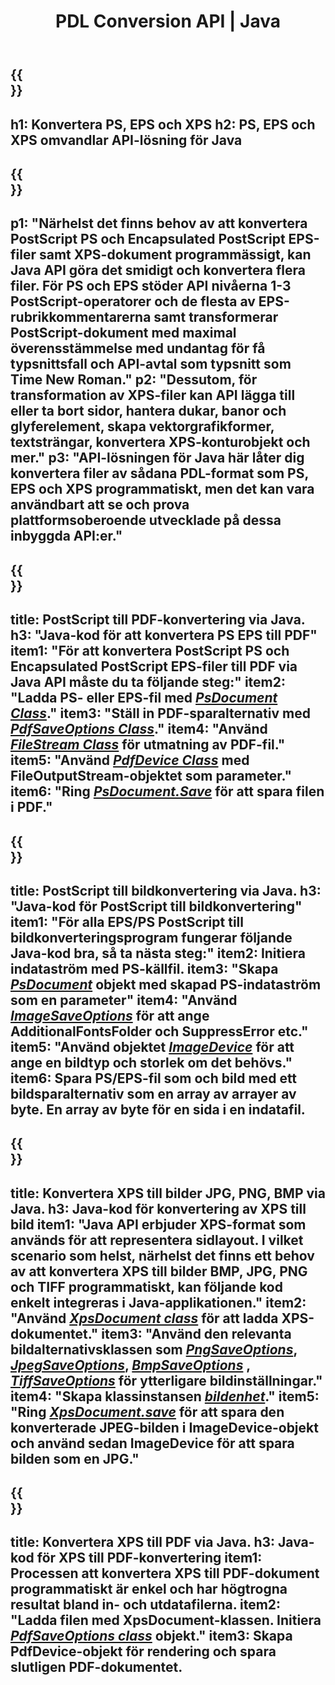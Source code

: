 ﻿---
translation: true
template: /_templates/_conversion-java.md
title: PDL Conversion API | Java
url: /java/conversion/
description: Konvertera PS, EPS och XPS till PDF och bilder inklusive BMP, JPG, PNG och TIFF med hjälp av Java-biblioteket med Aspose.Page PDL-konverteringsfunktionen.
family: page
platformtag: net
feature: conversion
---

{{<section banner>}}
---
h1: Konvertera PS, EPS och XPS
h2: PS, EPS och XPS omvandlar API-lösning för Java
---

{{<section overview>}}
---
p1: "Närhelst det finns behov av att konvertera PostScript PS och Encapsulated PostScript EPS-filer samt XPS-dokument programmässigt, kan Java API göra det smidigt och konvertera flera filer. För PS och EPS stöder API nivåerna 1-3 PostScript-operatorer och de flesta av EPS-rubrikkommentarerna samt transformerar PostScript-dokument med maximal överensstämmelse med undantag för få typsnittsfall och API-avtal som typsnitt som Time New Roman."
p2: "Dessutom, för transformation av XPS-filer kan API lägga till eller ta bort sidor, hantera dukar, banor och glyferelement, skapa vektorgrafikformer, textsträngar, konvertera XPS-konturobjekt och mer."
p3: "API-lösningen för Java här låter dig konvertera filer av sådana PDL-format som PS, EPS och XPS programmatiskt, men det kan vara användbart att se och prova plattformsoberoende utvecklade på dessa inbyggda API:er."
---

{{<section feature1>}}
---
title: PostScript till PDF-konvertering via Java.
h3: "Java-kod för att konvertera PS EPS till PDF"
item1: "För att konvertera PostScript PS och Encapsulated PostScript EPS-filer till PDF via Java API måste du ta följande steg:"
item2: "Ladda PS- eller EPS-fil med [*PsDocument Class*](https://reference.aspose.com/page/java/com.aspose.eps/PsDocument)."
item3: "Ställ in PDF-sparalternativ med [*PdfSaveOptions Class*](https://reference.aspose.com/page/java/com.aspose.eps.device/PdfSaveOptions)."
item4: "Använd [*FileStream Class*](https://docs.oracle.com/javase/7/docs/api/java/io/FileOutputStream.html) för utmatning av PDF-fil."
item5: "Använd [*PdfDevice Class*](https://reference.aspose.com/page/java/com.aspose.eps.device/PdfDevice) med FileOutputStream-objektet som parameter."
item6: "Ring [*PsDocument.Save*](https://reference.aspose.com/page/java/com.aspose.eps/PsDocument#save-com.aspose.page.Device-com.aspose.page.SaveOptions-) för att spara filen i PDF."
---

{{<section feature2>}}
---
title: PostScript till bildkonvertering via Java.
h3: "Java-kod för PostScript till bildkonvertering"
item1: "För alla EPS/PS PostScript till bildkonverteringsprogram fungerar följande Java-kod bra, så ta nästa steg:"
item2: Initiera indataström med PS-källfil.
item3: "Skapa [*PsDocument*](https://reference.aspose.com/page/java/com.aspose.eps/psdocument) objekt med skapad PS-indataström som en parameter"
item4: "Använd [*ImageSaveOptions*](https://reference.aspose.com/page/java/com.aspose.eps.device/imagesaveoptions) för att ange AdditionalFontsFolder och SuppressError etc."
item5: "Använd objektet [*ImageDevice*](https://reference.aspose.com/page/java/com.aspose.eps.device/imagedevice) för att ange en bildtyp och storlek om det behövs."
item6: Spara PS/EPS-fil som och bild med ett bildsparalternativ som en array av arrayer av byte. En array av byte för en sida i en indatafil.
---


{{<section feature3>}}
---
title: Konvertera XPS till bilder JPG, PNG, BMP via Java.
h3: Java-kod för konvertering av XPS till bild
item1: "Java API erbjuder XPS-format som används för att representera sidlayout. I vilket scenario som helst, närhelst det finns ett behov av att konvertera XPS till bilder BMP, JPG, PNG och TIFF programmatiskt, kan följande kod enkelt integreras i Java-applikationen."
item2: "Använd [*XpsDocument class*](https://reference.aspose.com/page/java/com.aspose.xps/XpsDocument) för att ladda XPS-dokumentet."
item3: "Använd den relevanta bildalternativsklassen som [*PngSaveOptions*](https://reference.aspose.com/page/java/com.aspose.xps.rendering/PngSaveOptions), [*JpegSaveOptions*](https://reference.aspose.com/page/java/com.aspose.xps.rendering/JpegSaveOptions), [*BmpSaveOptions*](https://reference.aspose.com/page/java/com.aspose.xps.rendering/BmpSaveOptions) , [*TiffSaveOptions*](https://reference.aspose.com/page/java/com.aspose.xps.rendering/TiffSaveOptions) för ytterligare bildinställningar."
item4: "Skapa klassinstansen [*bildenhet*](https://reference.aspose.com/page/java/com.aspose.xps.rendering/ImageDevice)."
item5: "Ring [*XpsDocument.save*](https://reference.aspose.com/page/java/com.aspose.xps/XpsDocument#save-com.aspose.page.Device-com.aspose.page.SaveOptions-) för att spara den konverterade JPEG-bilden i ImageDevice-objekt och använd sedan ImageDevice för att spara bilden som en JPG."
---

{{<section feature4>}}
---
title: Konvertera XPS till PDF via Java.
h3: Java-kod för XPS till PDF-konvertering
item1: Processen att konvertera XPS till PDF-dokument programmatiskt är enkel och har högtrogna resultat bland in- och utdatafilerna.
item2: "Ladda filen med XpsDocument-klassen. Initiera [*PdfSaveOptions class*](https://reference.aspose.com/page/java/com.aspose.xps.rendering/PdfDevice) objekt."
item3: Skapa PdfDevice-objekt för rendering och spara slutligen PDF-dokumentet.
---


